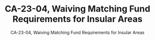 ---
layout: resources-landing
title: "CA-23-04, Waiving Matching Fund Requirements for Insular Areas"
subtitle: "CA-23-04, Waiving Matching Fund Requirements for Insular Areas"
doc-link: ../assets/files/CA-23-4_Insular Areas Matching Funds.pdf 
filters: federal-financial-assistance controller-alert omb 2023 archived
fiscal_year: 2023
---